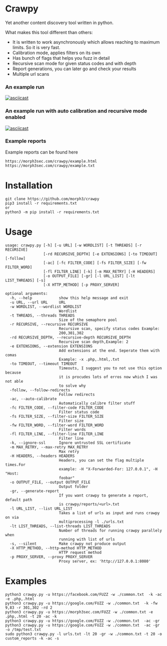 # Crawpy
Yet another content discovery tool written in python.

What makes this tool different than others:
* It is written to work asynchronously which allows reaching to maximum limits. So it is very fast.
* Calibration mode, applies filters on its own
* Has bunch of flags that helps you fuzz in detail
* Recursive scan mode for given status codes and with depth
* Report generations, you can later go and check your results
* Multiple url scans


### An example run
[![asciicast](https://asciinema.org/a/370172.svg)](https://asciinema.org/a/370172)

### An example run with auto calibration and recursive mode enabled
[![asciicast](https://asciinema.org/a/370486.svg)](https://asciinema.org/a/370486)

### Example reports

Example reports can be found here
```
https://morph3sec.com/crawpy/example.html
https://morph3sec.com/crawpy/example.txt
```

# Installation

```
git clone https://github.com/morph3/crawpy
pip3 install -r requirements.txt 
or
python3 -m pip install -r requirements.txt
```

# Usage

```
usage: crawpy.py [-h] [-u URL] [-w WORDLIST] [-t THREADS] [-r RECURSIVE]
                 [-rd RECURSIVE_DEPTH] [-e EXTENSIONS] [-to TIMEOUT] [-follow]
                 [-ac] [-fc FILTER_CODE] [-fs FILTER_SIZE] [-fw FILTER_WORD]
                 [-fl FILTER_LINE] [-k] [-m MAX_RETRY] [-H HEADERS]
                 [-o OUTPUT_FILE] [-gr] [-l URL_LIST] [-lt LIST_THREADS] [-s]
                 [-X HTTP_METHOD] [-p PROXY_SERVER]

optional arguments:
  -h, --help            show this help message and exit
  -u URL, --url URL     URL
  -w WORDLIST, --wordlist WORDLIST
                        Wordlist
  -t THREADS, --threads THREADS
                        Size of the semaphore pool
  -r RECURSIVE, --recursive RECURSIVE
                        Recursive scan, specify status codes Example:
                        200,301,302
  -rd RECURSIVE_DEPTH, --recursive-depth RECURSIVE_DEPTH
                        Recursive scan depth,Example: 2
  -e EXTENSIONS, --extension EXTENSIONS
                        Add extensions at the end. Seperate them with comas
                        Example: -x .php,.html,.txt
  -to TIMEOUT, --timeout TIMEOUT
                        Timeouts, I suggest you to not use this option because
                        it is procudes lots of erros now which I was not able
                        to solve why
  -follow, --follow-redirects
                        Follow redirects
  -ac, --auto-calibrate
                        Automatically calibre filter stuff
  -fc FILTER_CODE, --filter-code FILTER_CODE
                        Filter status code
  -fs FILTER_SIZE, --filter-size FILTER_SIZE
                        Filter size
  -fw FILTER_WORD, --filter-word FILTER_WORD
                        Filter words
  -fl FILTER_LINE, --filter-line FILTER_LINE
                        Filter line
  -k, --ignore-ssl      Ignore untrusted SSL certificate
  -m MAX_RETRY, --max-retry MAX_RETRY
                        Max retry
  -H HEADERS, --headers HEADERS
                        Headers, you can set the flag multiple times.For
                        example: -H "X-Forwarded-For: 127.0.0.1", -H "Host:
                        foobar"
  -o OUTPUT_FILE, --output OUTPUT_FILE
                        Output folder
  -gr, --generate-report
                        If you want crawpy to generate a report, default path
                        is crawpy/reports/<url>.txt
  -l URL_LIST, --list URL_LIST
                        Takes a list of urls as input and runs crawpy on via
                        multiprocessing -l ./urls.txt
  -lt LIST_THREADS, --list-threads LIST_THREADS
                        Number of threads for running crawpy parallely when
                        running with list of urls
  -s, --silent          Make crawpy not produce output
  -X HTTP_METHOD, --http-method HTTP_METHOD
                        HTTP request method
  -p PROXY_SERVER, --proxy PROXY_SERVER
                        Proxy server, ex: 'http://127.0.0.1:8080'
```


# Examples

```
python3 crawpy.py -u https://facebook.com/FUZZ -w ./common.txt  -k -ac  -e .php,.html
python3 crawpy.py -u https://google.com/FUZZ -w ./common.txt  -k -fw 9,83 -r 301,302 -rd 2
python3 crawpy.py -u https://morph3sec.com/FUZZ -w ./common.txt -e .php,.html -t 20 -ac -k
python3 crawpy.py -u https://google.com/FUZZ -w ./common.txt  -ac -gr
python3 crawpy.py -u https://google.com/FUZZ -w ./common.txt  -ac -gr -o /tmp/test.txt
sudo python3 crawpy.py -l urls.txt -lt 20 -gr -w ./common.txt -t 20 -o custom_reports -k -ac -s
```
